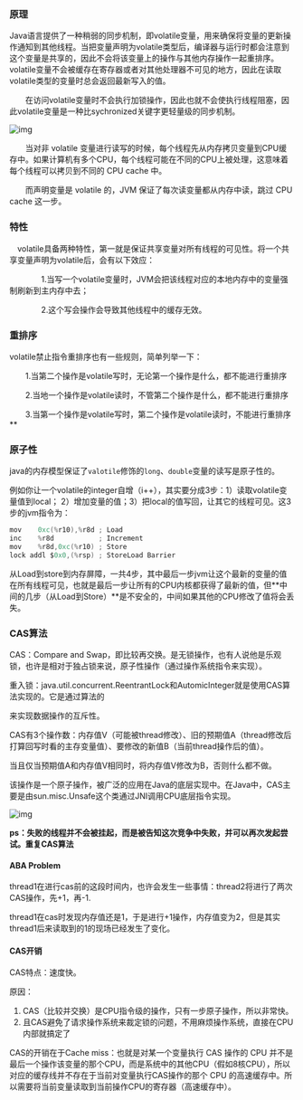 ### 原理

Java语言提供了一种稍弱的同步机制，即volatile变量，用来确保将变量的更新操作通知到其他线程。当把变量声明为volatile类型后，编译器与运行时都会注意到这个变量是共享的，因此不会将该变量上的操作与其他内存操作一起重排序。volatile变量不会被缓存在寄存器或者对其他处理器不可见的地方，因此在读取volatile类型的变量时总会返回最新写入的值。

　　在访问volatile变量时不会执行加锁操作，因此也就不会使执行线程阻塞，因此volatile变量是一种比sychronized关键字更轻量级的同步机制。

![img](https://images2015.cnblogs.com/blog/731716/201607/731716-20160708224602686-2141387366.png)

　　当对非 volatile 变量进行读写的时候，每个线程先从内存拷贝变量到CPU缓存中。如果计算机有多个CPU，每个线程可能在不同的CPU上被处理，这意味着每个线程可以拷贝到不同的 CPU cache 中。

　　而声明变量是 volatile 的，JVM 保证了每次读变量都从内存中读，跳过 CPU cache 这一步。

### 特性

　volatile具备两种特性，第一就是保证共享变量对所有线程的可见性。将一个共享变量声明为volatile后，会有以下效应：

　　　　1.当写一个volatile变量时，JVM会把该线程对应的本地内存中的变量强制刷新到主内存中去；

　　　　2.这个写会操作会导致其他线程中的缓存无效。

### 重排序

volatile禁止指令重排序也有一些规则，简单列举一下：

　　1.当第二个操作是volatile写时，无论第一个操作是什么，都不能进行重排序

　　2.当地一个操作是volatile读时，不管第二个操作是什么，都不能进行重排序

　　3.当第一个操作是volatile写时，第二个操作是volatile读时，不能进行重排序**

### 原子性

java的内存模型保证了`valotile`修饰的`long`、`double`变量的读写是原子性的。

例如你让一个volatile的integer自增（i++），其实要分成3步：1）读取volatile变量值到local； 2）增加变量的值；3）把local的值写回，让其它的线程可见。这3步的jvm指令为：



```java
mov    0xc(%r10),%r8d ; Load
inc    %r8d           ; Increment
mov    %r8d,0xc(%r10) ; Store
lock addl $0x0,(%rsp) ; StoreLoad Barrier
```

从Load到store到内存屏障，一共4步，其中最后一步jvm让这个最新的变量的值在所有线程可见，也就是最后一步让所有的CPU内核都获得了最新的值，但**中间的几步（从Load到Store）**是不安全的，中间如果其他的CPU修改了值将会丢失。



### CAS算法

CAS：Compare and Swap，即比较再交换。是无锁操作，也有人说他是乐观锁，也许是相对于独占锁来说，原子性操作（通过操作系统指令来实现）。

重入锁：java.util.concurrent.ReentrantLock和AutomicInteger就是使用CAS算法实现的。它是通过算法的

来实现数据操作的互斥性。

CAS有3个操作数：内存值V（可能被thread修改）、旧的预期值A（thread修改后打算回写时看的主存变量值）、要修改的新值B（当前thread操作后的值）。

当且仅当预期值A和内存值V相同时，将内存值V修改为B，否则什么都不做。

该操作是一个原子操作，被广泛的应用在Java的底层实现中。在Java中，CAS主要是由sun.misc.Unsafe这个类通过JNI调用CPU底层指令实现。

![img](https://img-blog.csdn.net/20170805090100139?watermark/2/text/aHR0cDovL2Jsb2cuY3Nkbi5uZXQvc2hlbmdxaWFuZmVuZw==/font/5a6L5L2T/fontsize/400/fill/I0JBQkFCMA==/dissolve/70/gravity/Center)

**ps：失败的线程并不会被挂起，而是被告知这次竞争中失败，并可以再次发起尝试。重复CAS算法**



#### ABA Problem

thread1在进行cas前的这段时间内，也许会发生一些事情：thread2将进行了两次CAS操作，先+1，再-1.

thread1在cas时发现内存值还是1，于是进行+1操作，内存值变为2，但是其实thread1后来读取到的1的现场已经发生了变化。

#### CAS开销

CAS特点：速度快。

原因：

1. CAS（比较并交换）是CPU指令级的操作，只有一步原子操作，所以非常快。
2. 且CAS避免了请求操作系统来裁定锁的问题，不用麻烦操作系统，直接在CPU内部就搞定了


CAS的开销在于Cache miss：也就是对某一个变量执行 CAS 操作的 CPU 并不是最后一个操作该变量的那个CPU，而是系统中的其他CPU（假如8核CPU），所以对应的缓存线并不存在于当前对变量执行CAS操作的那个 CPU 的高速缓存中。所以需要将当前变量读取到当前操作CPU的寄存器（高速缓存中）。